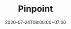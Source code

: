 ---
title     : "Pinpoint"
thumbnail : "pinpoint"
address   : "https://pinpointhq.com"
sitemap   : false
date      : 2020-07-24T08:00:00+07:00
---